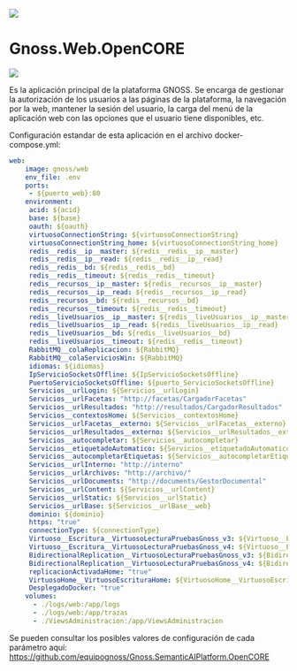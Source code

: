 ![](https://content.gnoss.ws/imagenes/proyectos/personalizacion/7e72bf14-28b9-4beb-82f8-e32a3b49d9d3/cms/logognossazulprincipal.png)

# Gnoss.Web.OpenCORE
 
![](https://github.com/equipognoss/Gnoss.Web/workflows/BuildWeb/badge.svg)

Es la aplicación principal de la plataforma GNOSS. Se encarga de gestionar la autorización de los usuarios a las páginas de la plataforma, la navegación por la web, mantener la sesión del usuario, la carga del menú de la aplicación web con las opciones que el usuario tiene disponibles, etc. 


Configuración estandar de esta aplicación en el archivo docker-compose.yml: 


```yml
web:
    image: gnoss/web
    env_file: .env
    ports:
     - ${puerto_web}:80
    environment:
     acid: ${acid}
     base: ${base}
     oauth: ${oauth}
     virtuosoConnectionString: ${virtuosoConnectionString}
     virtuosoConnectionString_home: ${virtuosoConnectionString_home}
     redis__redis__ip__master: ${redis__redis__ip__master}
     redis__redis__ip__read: ${redis__redis__ip__read}
     redis__redis__bd: ${redis__redis__bd}
     redis__redis__timeout: ${redis__redis__timeout}
     redis__recursos__ip__master: ${redis__recursos__ip__master}
     redis__recursos__ip__read: ${redis__recursos__ip__read}
     redis__recursos__bd: ${redis__recursos__bd}
     redis__recursos__timeout: ${redis__redis__timeout}
     redis__liveUsuarios__ip__master: ${redis__liveUsuarios__ip__master}
     redis__liveUsuarios__ip__read: ${redis__liveUsuarios__ip__read}
     redis__liveUsuarios__bd: ${redis__liveUsuarios__bd}
     redis__liveUsuarios__timeout: ${redis__redis__timeout}
     RabbitMQ__colaReplicacion: ${RabbitMQ}
     RabbitMQ__colaServiciosWin: ${RabbitMQ}
     idiomas: ${idiomas}
     IpServicioSocketsOffline: ${IpServicioSocketsOffline}
     PuertoServicioSocketsOffline: ${puerto_ServicioSocketsOffline}
     Servicios__urlLogin: ${Servicios__urlLogin}
     Servicios__urlFacetas: "http://facetas/CargadorFacetas"
     Servicios__urlResultados: "http://resultados/CargadorResultados"
     Servicios__contextosHome: ${Servicios__contextosHome}
     Servicios__urlFacetas__externo: ${Servicios__urlFacetas__externo}
     Servicios__urlResultados__externo: ${Servicios__urlResultados__externo}
     Servicios__autocompletar: ${Servicios__autocompletar}
     Servicios__etiquetadoAutomatico: ${Servicios__etiquetadoAutomatico}
     Servicios__autocompletarEtiquetas: ${Servicios__autocompletarEtiquetas}
     Servicios__urlInterno: "http://interno"
     Servicios__urlArchivos: "http://archivo/"
     Servicios__urlDocuments: "http://documents/GestorDocumental"
     Servicios__urlContent: ${Servicios__urlContent}
     Servicios__urlStatic: ${Servicios__urlStatic}
     Servicios__urlBase: ${Servicios__urlBase__web}
     dominio: ${dominio}
     https: "true"
     connectionType: ${connectionType}
     Virtuoso__Escritura__VirtuosoLecturaPruebasGnoss_v3: ${Virtuoso__Escritura__VirtuosoLecturaPruebasGnoss_v3}
     Virtuoso__Escritura__VirtuosoLecturaPruebasGnoss_v4: ${Virtuoso__Escritura__VirtuosoLecturaPruebasGnoss_v4}
     BidirectionalReplication__VirtuosoLecturaPruebasGnoss_v3: ${BidirectionalReplication__VirtuosoLecturaPruebasGnoss_v3}
     BidirectionalReplication__VirtuosoLecturaPruebasGnoss_v4: ${BidirectionalReplication__VirtuosoLecturaPruebasGnoss_v4}
     replicacionActivadaHome: "true"
     VirtuosoHome__VirtuosoEscrituraHome: ${VirtuosoHome__VirtuosoEscrituraHome}
     DesplegadoDocker: "true"
    volumes:
      - ./logs/web:/app/logs
      - ./logs/web:/app/trazas
      - ./ViewsAdministracion:/app/ViewsAdministracion
```

Se pueden consultar los posibles valores de configuración de cada parámetro aquí: https://github.com/equipognoss/Gnoss.SemanticAIPlatform.OpenCORE



